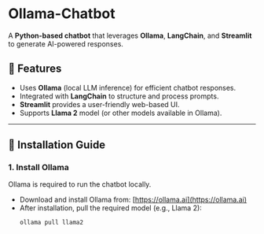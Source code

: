 # Ollama-Chatbot

A **Python-based chatbot** that leverages **Ollama**, **LangChain**, and **Streamlit** to generate AI-powered responses.

## 🚀 Features
- Uses **Ollama** (local LLM inference) for efficient chatbot responses.
- Integrated with **LangChain** to structure and process prompts.
- **Streamlit** provides a user-friendly web-based UI.
- Supports **Llama 2** model (or other models available in Ollama).

---

## 🔧 Installation Guide

### **1. Install Ollama**
Ollama is required to run the chatbot locally.  
- Download and install Ollama from: [https://ollama.ai](https://ollama.ai)  
- After installation, pull the required model (e.g., Llama 2):  
  ```bash
  ollama pull llama2
